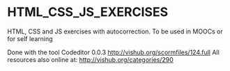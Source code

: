 # HTML_CSS_JS_EXERCISES
HTML, CSS and JS exercises with autocorrection. To be used in MOOCs or for self learning

Done with the tool Codeditor 0.0.3 http://vishub.org/scormfiles/124.full
All resources also online at: http://vishub.org/categories/290
